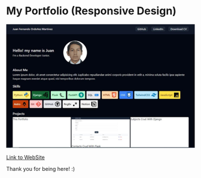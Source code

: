 # My Portfolio (Responsive Design)

![Screenshot](./docs/screenshot.JPG 'Screenshot')

[Link to WebSite](https://juan-portfolio-2023.netlify.app/)

Thank you for being here! &#58;&#41;
